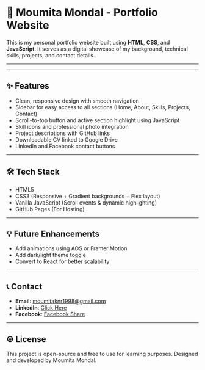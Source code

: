 # 🌟 Moumita Mondal - Portfolio Website

This is my personal portfolio website built using **HTML**, **CSS**, and **JavaScript**. It serves as a digital showcase of my background, technical skills, projects, and contact details.

---


---

## ✨ Features

- Clean, responsive design with smooth navigation
- Sidebar for easy access to all sections (Home, About, Skills, Projects, Contact)
- Scroll-to-top button and active section highlight using JavaScript
- Skill icons and professional photo integration
- Project descriptions with GitHub links
- Downloadable CV linked to Google Drive
- LinkedIn and Facebook contact buttons

---

## 🛠️ Tech Stack

- HTML5
- CSS3 (Responsive + Gradient backgrounds + Flex layout)
- Vanilla JavaScript (Scroll events & dynamic highlighting)
- GitHub Pages (For Hosting)

---


## 💡 Future Enhancements

- Add animations using AOS or Framer Motion
- Add dark/light theme toggle
- Convert to React for better scalability

---

## 📞 Contact

- **Email**: moumitaknr1998@gmail.com  
- **LinkedIn**: [Click Here](https://www.linkedin.com/in/moumita-mondal-08716b1bb)  
- **Facebook**: [Facebook Share](https://www.facebook.com/share/1FTjEJFaf5/)

---

## ©️ License

This project is open-source and free to use for learning purposes. Designed and developed by Moumita Mondal.
